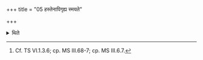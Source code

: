 +++
title = "05 हस्तेनापिगृह्य स्मयते"

+++

<details><summary>थिते</summary>

5. Having covered his face, he smiles.[^1]  

[^1]: Cf. TS VI.1.3.6; cp. MS III.68-7; cp. MS III.6.7.
</details>
